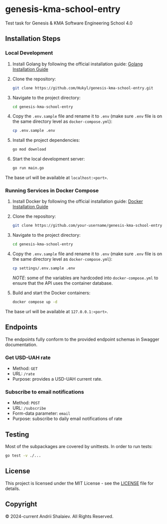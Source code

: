 # genesis-kma-school-entry
Test task for Genesis &amp; KMA Software Engineering School 4.0

## Installation Steps

### Local Development

1. Install Golang by following the official installation guide: [Golang Installation Guide](https://golang.org/doc/install)

2. Clone the repository:
    ```bash
    git clone https://github.com/Hukyl/genesis-kma-school-entry.git
    ```

3. Navigate to the project directory:
    ```bash
    cd genesis-kma-school-entry
    ```

4. Copy the `.env.sample` file and rename it to `.env` (make sure `.env` file is on the same directory level as `docker-compose.yml`):
    ```bash
    cp .env.sample .env
    ```

5. Install the project dependencies:
    ```bash
    go mod download
    ```

6. Start the local development server:
    ```bash
    go run main.go
    ```

The base url will be available at `localhost:<port>`.

### Running Services in Docker Compose

1. Install Docker by following the official installation guide: [Docker Installation Guide](https://docs.docker.com/get-docker/)

2. Clone the repository:
    ```bash
    git clone https://github.com/your-username/genesis-kma-school-entry.git
    ```

3. Navigate to the project directory:
    ```bash
    cd genesis-kma-school-entry
    ```

4. Copy the `.env.sample` file and rename it to `.env` (make sure `.env` file is on the same directory level as `docker-compose.yml`):
    ```bash
    cp settings/.env.sample .env
    ```
    *NOTE*: some of the variables are hardcoded into `docker-compose.yml` to ensure that the API uses the container database. 

5. Build and start the Docker containers:
    ```bash
    docker compose up -d
    ```

The base url will be available at `127.0.0.1:<port>`.

## Endpoints

The endpoints fully conform to the provided endpoint schemas in Swagger documentation.

### Get USD-UAH rate

- Method: `GET`
- URL: `/rate`
- Purpose: provides a USD-UAH current rate.

### Subscribe to email notifications

- Method: `POST`
- URL: `/subscribe`
- Form-data parameter: `email`
- Purpose: subscribe to daily email notifications of rate

## Testing

Most of the subpackages are covered by unittests.
In order to run tests:

```bash
go test -v ./...
```

## License
This project is licensed under the MIT License - see the [LICENSE](LICENSE) file for details.

## Copyright
© 2024-current Andrii Shalaiev. All Rights Reserved.
